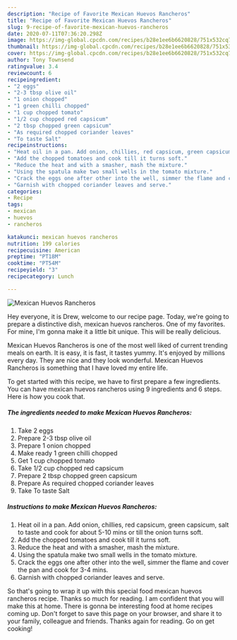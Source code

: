 ```yaml
---
description: "Recipe of Favorite Mexican Huevos Rancheros"
title: "Recipe of Favorite Mexican Huevos Rancheros"
slug: 9-recipe-of-favorite-mexican-huevos-rancheros
date: 2020-07-11T07:36:20.298Z
image: https://img-global.cpcdn.com/recipes/b28e1ee6b6620828/751x532cq70/mexican-huevos-rancheros-recipe-main-photo.jpg
thumbnail: https://img-global.cpcdn.com/recipes/b28e1ee6b6620828/751x532cq70/mexican-huevos-rancheros-recipe-main-photo.jpg
cover: https://img-global.cpcdn.com/recipes/b28e1ee6b6620828/751x532cq70/mexican-huevos-rancheros-recipe-main-photo.jpg
author: Tony Townsend
ratingvalue: 3.4
reviewcount: 6
recipeingredient:
- "2 eggs"
- "2-3 tbsp olive oil"
- "1 onion chopped"
- "1 green chilli chopped"
- "1 cup chopped tomato"
- "1/2 cup chopped red capsicum"
- "2 tbsp chopped green capsicum"
- "As required chopped coriander leaves"
- "To taste Salt"
recipeinstructions:
- "Heat oil in a pan. Add onion, chillies, red capsicum, green capsicum, salt to taste and cook for about 5-10 mins or till the onion turns soft."
- "Add the chopped tomatoes and cook till it turns soft."
- "Reduce the heat and with a smasher, mash the mixture."
- "Using the spatula make two small wells in the tomato mixture."
- "Crack the eggs one after other into the well, simmer the flame and cover the pan and cook for 3-4 mins."
- "Garnish with chopped coriander leaves and serve."
categories:
- Recipe
tags:
- mexican
- huevos
- rancheros

katakunci: mexican huevos rancheros 
nutrition: 199 calories
recipecuisine: American
preptime: "PT18M"
cooktime: "PT54M"
recipeyield: "3"
recipecategory: Lunch

---
```



![Mexican Huevos Rancheros](https://img-global.cpcdn.com/recipes/b28e1ee6b6620828/751x532cq70/mexican-huevos-rancheros-recipe-main-photo.jpg)

Hey everyone, it is Drew, welcome to our recipe page. Today, we're going to prepare a distinctive dish, mexican huevos rancheros. One of my favorites. For mine, I'm gonna make it a little bit unique. This will be really delicious.

Mexican Huevos Rancheros is one of the most well liked of current trending meals on earth. It is easy, it is fast, it tastes yummy. It's enjoyed by millions every day. They are nice and they look wonderful. Mexican Huevos Rancheros is something that I have loved my entire life.




To get started with this recipe, we have to first prepare a few ingredients. You can have mexican huevos rancheros using 9 ingredients and 6 steps. Here is how you cook that.

<!--inarticleads1-->

##### The ingredients needed to make Mexican Huevos Rancheros:

1. Take 2 eggs
1. Prepare 2-3 tbsp olive oil
1. Prepare 1 onion chopped
1. Make ready 1 green chilli chopped
1. Get 1 cup chopped tomato
1. Take 1/2 cup chopped red capsicum
1. Prepare 2 tbsp chopped green capsicum
1. Prepare As required chopped coriander leaves
1. Take To taste Salt




<!--inarticleads2-->

##### Instructions to make Mexican Huevos Rancheros:

1. Heat oil in a pan. Add onion, chillies, red capsicum, green capsicum, salt to taste and cook for about 5-10 mins or till the onion turns soft.
1. Add the chopped tomatoes and cook till it turns soft.
1. Reduce the heat and with a smasher, mash the mixture.
1. Using the spatula make two small wells in the tomato mixture.
1. Crack the eggs one after other into the well, simmer the flame and cover the pan and cook for 3-4 mins.
1. Garnish with chopped coriander leaves and serve.




So that's going to wrap it up with this special food mexican huevos rancheros recipe. Thanks so much for reading. I am confident that you will make this at home. There is gonna be interesting food at home recipes coming up. Don't forget to save this page on your browser, and share it to your family, colleague and friends. Thanks again for reading. Go on get cooking!

